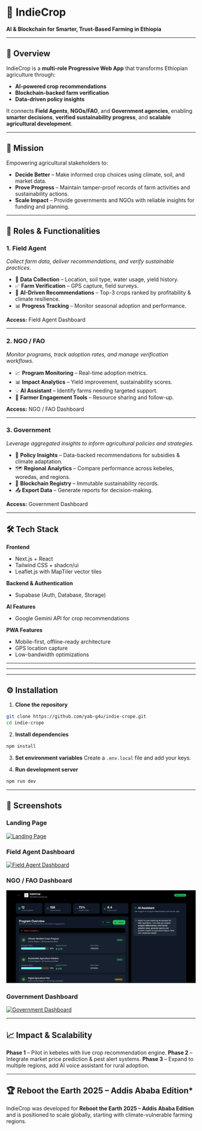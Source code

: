 # 🌱 IndieCrop  
**AI & Blockchain for Smarter, Trust-Based Farming in Ethiopia**  

---

## 📖 Overview  
IndieCrop is a **multi-role Progressive Web App** that transforms Ethiopian agriculture through:  
- **AI-powered crop recommendations**  
- **Blockchain-backed farm verification**  
- **Data-driven policy insights**  

It connects **Field Agents**, **NGOs/FAO**, and **Government agencies**, enabling **smarter decisions**, **verified sustainability progress**, and **scalable agricultural development**.  

---

## 🎯 Mission  
Empowering agricultural stakeholders to:  
- **Decide Better** – Make informed crop choices using climate, soil, and market data.  
- **Prove Progress** – Maintain tamper-proof records of farm activities and sustainability actions.  
- **Scale Impact** – Provide governments and NGOs with reliable insights for funding and planning.  

---

## 👥 Roles & Functionalities  

### **1. Field Agent**  
*Collect farm data, deliver recommendations, and verify sustainable practices.*  
- 📍 **Data Collection** – Location, soil type, water usage, yield history.  
- ✅ **Farm Verification** – GPS capture, field surveys.  
- 🤖 **AI-Driven Recommendations** – Top-3 crops ranked by profitability & climate resilience.  
- 📊 **Progress Tracking** – Monitor seasonal adoption and performance.  

**Access:** Field Agent Dashboard  

---

### **2. NGO / FAO**  
*Monitor programs, track adoption rates, and manage verification workflows.*  
- 📈 **Program Monitoring** – Real-time adoption metrics.  
- 📊 **Impact Analytics** – Yield improvement, sustainability scores.  
- 💡 **AI Assistant** – Identify farms needing targeted support.  
- 🤝 **Farmer Engagement Tools** – Resource sharing and follow-up.  

**Access:** NGO / FAO Dashboard  

---

### **3. Government**  
*Leverage aggregated insights to inform agricultural policies and strategies.*  
- 📜 **Policy Insights** – Data-backed recommendations for subsidies & climate adaptation.  
- 🗺 **Regional Analytics** – Compare performance across kebeles, woredas, and regions.  
- 🔗 **Blockchain Registry** – Immutable sustainability records.  
- 📤 **Export Data** – Generate reports for decision-making.  

**Access:** Government Dashboard  

---

## 🛠️ Tech Stack  

**Frontend**  
- Next.js + React  
- Tailwind CSS + shadcn/ui  
- Leaflet.js with MapTiler vector tiles  

**Backend & Authentication**  
- Supabase (Auth, Database, Storage)  

**AI Features**  
- Google Gemini API for crop recommendations  

**PWA Features**  
- Mobile-first, offline-ready architecture  
- GPS location capture  
- Low-bandwidth optimizations  

---



---


---

## ⚙️ Installation

1. **Clone the repository**

```bash
git clone https://github.com/yab-g4u/indie-crope.git
cd indie-crope
```

2. **Install dependencies**

```bash
npm install
```

3. **Set environment variables**
   Create a `.env.local` file and add your keys.

4. **Run development server**

```bash
npm run dev
```


---

## 📸 Screenshots

### **Landing Page**

[![Landing Page](public/screenshots/landing.png)](public/screenshots/landing.png)

### **Field Agent Dashboard**

[![Field Agent Dashboard](public/screenshots/field-agent.png)](public/screenshots/field-agent.png)

### **NGO / FAO Dashboard**

[![NGO Dashboard](public/screenshots/ngo.png)](public/screenshots/ngo.png)

### **Government Dashboard**

[![Government Dashboard](public/screenshots/gov.png)](public/screenshots/gov.png)

---

## 📈 Impact & Scalability

**Phase 1** – Pilot in kebeles with live crop recommendation engine.
**Phase 2** – Integrate market price prediction & pest alert systems.
**Phase 3** – Expand to multiple regions, add AI voice assistant for rural adoption.

---

## 🏆 Reboot the Earth 2025 – Addis Ababa Edition*

IndieCrop was developed for **Reboot the Earth 2025 – Addis Ababa Edition** and is positioned to scale globally, starting with climate-vulnerable farming regions.





